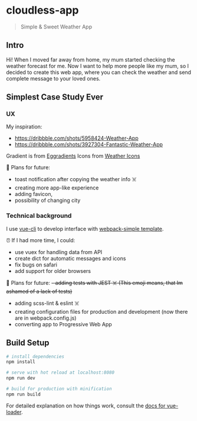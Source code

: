 # cloudless-app

> Simple & Sweet Weather App

## Intro

Hi!
When I moved far away from home, my mum started checking the weather forecast for me.
Now I want to help more people like my mum, so I decided to create this web app, where you can check the weather and send complete message to your loved ones.

## Simplest Case Study Ever

### UX
My inspiration:
- https://dribbble.com/shots/5958424-Weather-App
- https://dribbble.com/shots/3927304-Fantastic-Weather-App

Gradient is from [Eggradients](https://www.eggradients.com/)
Icons from [Weather Icons](https://erikflowers.github.io/weather-icons/)

🔮 Plans for future:
- toast notification after copying the weather info ☠️
- creating more app-like experience
- adding favicon,
- possibility of changing city

### Technical background
I use [vue-cli](https://cli.vuejs.org/) to develop interface with [webpack-simple template](https://github.com/vuejs-templates/webpack-simple).

⏰ If I had more time, I could:
- use vuex for handling data from API
- create dict for automatic messages and icons
- fix bugs on safari
- add support for older browsers

🔮 Plans for future:
~~- adding tests with JEST ☠️  (This emoji means, that Im ashamed of a lack of tests)~~
- adding scss-lint & eslint ☠️
- creating configuration files for production and development (now there are in webpack.config.js)
- converting app to Progressive Web App

## Build Setup

``` bash
# install dependencies
npm install

# serve with hot reload at localhost:8080
npm run dev

# build for production with minification
npm run build
```

For detailed explanation on how things work, consult the [docs for vue-loader](http://vuejs.github.io/vue-loader).
